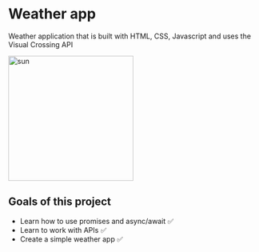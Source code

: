 # Weather app
Weather application that is built with HTML, CSS, Javascript and uses the Visual Crossing API

<img width="250" height="250" alt="sun" src="https://github.com/user-attachments/assets/3c7e1f0c-21a7-4788-bffc-dbe5e7170773" />

## Goals of this project
- Learn how to use promises and async/await ✅
- Learn to work with APIs ✅
- Create a simple weather app ✅
